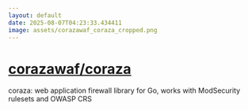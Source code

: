 ```yaml
---
layout: default
date: 2025-08-07T04:23:33.434411
image: assets/corazawaf_coraza_cropped.png
---
```


# [corazawaf/coraza](https://github.com/corazawaf/coraza)

coraza: web application firewall library for Go, works with ModSecurity rulesets and OWASP CRS
